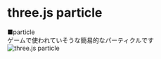 # three.js particle


■particle  
ゲームで使われていそうな簡易的なパーティクルです  
![three.js particle](http://skizi.jp/github/assets/images/particle0.gif)